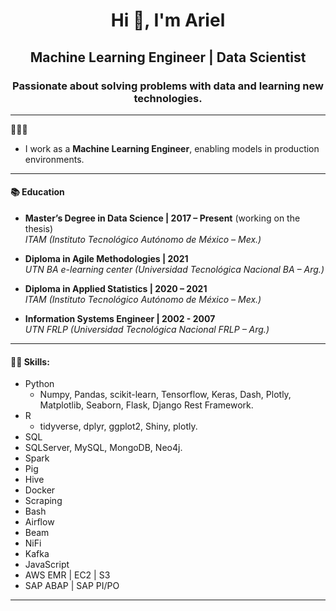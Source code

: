 <h1 align="center">Hi 👋, I'm Ariel</h1>
<h2 align="center">Machine Learning Engineer | Data Scientist</h2>


<h3 align="center">Passionate about solving problems with data and learning new technologies.</h3>


---   

👨🏻‍💻  

+ I work as a **Machine Learning Engineer**, enabling models in production environments.

---  

#### 📚 Education

+ **Master’s Degree in Data Science | 2017 – Present** (working on the thesis)   
*ITAM (Instituto Tecnológico Autónomo de México – Mex.)*

+ **Diploma in Agile Methodologies | 2021**  
*UTN BA e-learning center (Universidad Tecnológica Nacional BA – Arg.)*

+ **Diploma in Applied Statistics | 2020 – 2021**  
*ITAM (Instituto Tecnológico Autónomo de México – Mex.)*  

+ **Information Systems Engineer | 2002 - 2007**  
*UTN FRLP (Universidad Tecnológica Nacional FRLP – Arg.)*  

---  

#### 🥷🏻 Skills:

* Python 
	* Numpy, Pandas, scikit-learn, Tensorflow, Keras, Dash, Plotly, Matplotlib, Seaborn, Flask, Django Rest Framework.   
* R 
	* tidyverse, dplyr, ggplot2, Shiny, plotly.
* SQL   
* SQLServer, MySQL, MongoDB, Neo4j.  
* Spark  
* Pig  
* Hive  
* Docker  
* Scraping  
* Bash  
* Airflow  
* Beam  
* NiFi  
* Kafka  
* JavaScript  
* AWS EMR | EC2 | S3  
* SAP ABAP | SAP PI/PO  

---  

